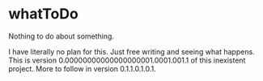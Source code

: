 # whatToDo

Nothing to do about something. 

I have literally no plan for this.  Just free writing and seeing what happens.  This is version 0.00000000000000000001.0001.001.1 of this inexistent project.  More to follow in version 0.1.1.0.1.0.1.